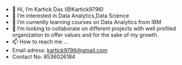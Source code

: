 - 👋 Hi, I’m Kartick Das (@Kartick9796)
- 👀 I’m interested in Data Analytics,Data Science
- 🌱 I’m currently learning courses on Data Analytics from IBM 
- 💞️ I’m looking to collaborate on different projects with well profiled organization to offer values and for the sake of my growth.
- 📫 How to reach me ...
- Email adress: kartick9796@gmail.com
- Contact No: 8536026184

<!---
Kartick9796/Kartick9796 is a ✨ special ✨ repository because its `README.md` (this file) appears on your GitHub profile.
You can click the Preview link to take a look at your changes.
--->
